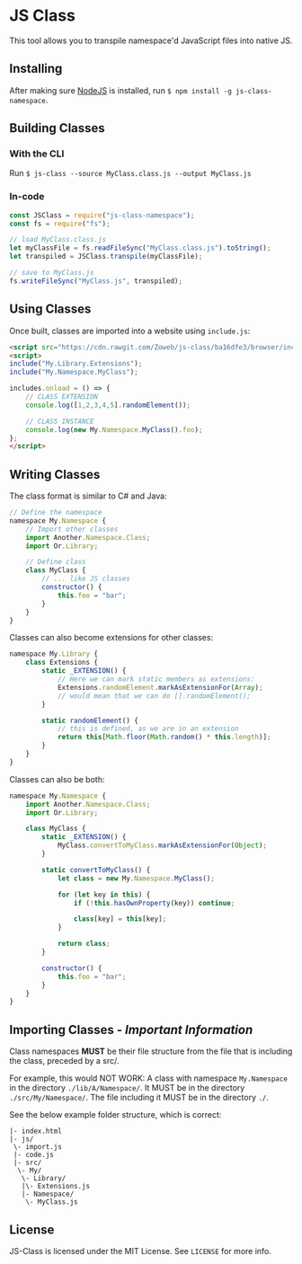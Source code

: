 # JS Class

This tool allows you to transpile namespace'd JavaScript files into native JS.

## Installing
After making sure [NodeJS](https://nodejs.org "NodeJS") is installed, run `$ npm install -g js-class-namespace`.

## Building Classes
### With the CLI
Run `$ js-class --source MyClass.class.js --output MyClass.js`

### In-code

```js
const JSClass = require("js-class-namespace");
const fs = require("fs");

// load MyClass.class.js
let myClassFile = fs.readFileSync("MyClass.class.js").toString();
let transpiled = JSClass.transpile(myClassFile);

// save to MyClass.js
fs.writeFileSync("MyClass.js", transpiled);
```

## Using Classes
Once built, classes are imported into a website using `include.js`:

```html
<script src="https://cdn.rawgit.com/Zoweb/js-class/ba16dfe3/browser/include.js"></script>
<script>
include("My.Library.Extensions");
include("My.Namespace.MyClass");

includes.onload = () => {
    // CLASS EXTENSION
    console.log([1,2,3,4,5].randomElement());

    // CLASS INSTANCE
    console.log(new My.Namespace.MyClass().foo);
};
</script>
```

## Writing Classes
The class format is similar to C# and Java:

```js
// Define the namespace
namespace My.Namespace {
    // Import other classes
    import Another.Namespace.Class;
    import Or.Library;

    // Define class
    class MyClass {
        // ... like JS classes
        constructor() {
            this.foo = "bar";
        }
    }
}
```

Classes can also become extensions for other classes:

```js
namespace My.Library {
    class Extensions {
        static _EXTENSION() {
            // Here we can mark static members as extensions:
            Extensions.randomElement.markAsExtensionFor(Array);
            // would mean that we can do [].randomElement();
        }

        static randomElement() {
            // this is defined, as we are in an extension
            return this[Math.floor(Math.random() * this.length)];
        }
    }
}
```

Classes can also be both:

```js
namespace My.Namespace {
    import Another.Namespace.Class;
    import Or.Library;

    class MyClass {
        static _EXTENSION() {
            MyClass.convertToMyClass.markAsExtensionFor(Object);
        }

        static convertToMyClass() {
            let class = new My.Namespace.MyClass();

            for (let key in this) {
                if (!this.hasOwnProperty(key)) continue;

                class[key] = this[key];
            }

            return class;
        }

        constructor() {
            this.foo = "bar";
        }
    }
}
```

## Importing Classes - *Important Information*
Class namespaces **MUST** be their file structure from the file that is including the class, preceded by a src/.

For example, this would NOT WORK: A class with namespace `My.Namespace` in the directory `./lib/A/Namespace/`.
It MUST be in the directory `./src/My/Namespace/`. The file including it MUST be in the directory `./`.

See the below example folder structure, which is correct:

```
|- index.html
|- js/
 \- import.js
 |- code.js
 |- src/
  \- My/
   \- Library/
   |\- Extensions.js
   |- Namespace/
    \- MyClass.js
```

## License
JS-Class is licensed under the MIT License. See `LICENSE` for more info.